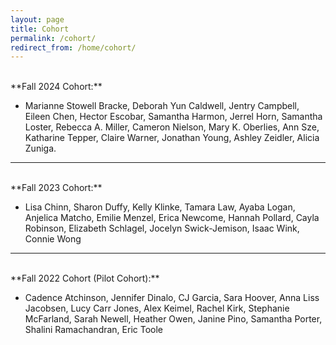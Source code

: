 ```yaml
---
layout: page
title: Cohort
permalink: /cohort/
redirect_from: /home/cohort/
---
```

<br>
**Fall 2024 Cohort:**

  * Marianne Stowell Bracke, Deborah Yun Caldwell, Jentry Campbell, Eileen Chen, Hector Escobar, Samantha Harmon, Jerrel Horn, Samantha Loster, Rebecca A. Miller, Cameron Nielson, Mary K. Oberlies, Ann Sze, Katharine Tepper, Claire Warner, Jonathan Young, Ashley Zeidler, Alicia Zuniga.

----

<br>
**Fall 2023 Cohort:**

  * Lisa Chinn, Sharon Duffy, Kelly Klinke, Tamara Law, Ayaba Logan, Anjelica Matcho, Emilie Menzel, Erica Newcome, Hannah Pollard, Cayla Robinson, Elizabeth Schlagel, Jocelyn Swick-Jemison, Isaac Wink, Connie Wong

----

<br>
**Fall 2022 Cohort (Pilot Cohort):**

  * Cadence Atchinson, Jennifer Dinalo, CJ Garcia, Sara Hoover, Anna Liss Jacobsen, Lucy Carr Jones, Alex Keimel, Rachel Kirk, Stephanie McFarland, Sarah Newell, Heather Owen, Janine Pino, Samantha Porter, Shalini Ramachandran, Eric Toole
